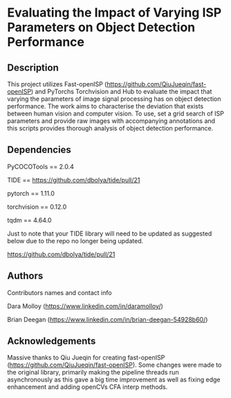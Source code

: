 # Evaluating the Impact of Varying ISP Parameters on Object Detection Performance


## Description

This project utilizes Fast-openISP (https://github.com/QiuJueqin/fast-openISP) and PyTorchs Torchvision and Hub to evaluate the impact that varying the parameters of image signal processing has on object detection performance. 
The work aims to characterise the deviation that exists between human vision and computer vision. 
To use, set a grid search of ISP parameters and provide raw images with accompanying annotations and this scripts provides thorough analysis of object detection performance.



## Dependencies

PyCOCOTools == 2.0.4

TIDE == https://github.com/dbolya/tide/pull/21

pytorch == 1.11.0

torchvision == 0.12.0

tqdm == 4.64.0

Just to note that your TIDE library will need to be updated as suggested below due to the repo no longer being updated.

https://github.com/dbolya/tide/pull/21


## Authors

Contributors names and contact info

Dara Molloy (https://www.linkedin.com/in/daramolloy/)

Brian Deegan (https://www.linkedin.com/in/brian-deegan-54928b60/)


## Acknowledgements

Massive thanks to Qiu Jueqin for creating fast-openISP (https://github.com/QiuJueqin/fast-openISP). 
Some changes were made to the original library, primarily making the pipeline threads run asynchronously as this gave a big time improvement as well as fixing edge enhancement and adding openCVs CFA interp methods.